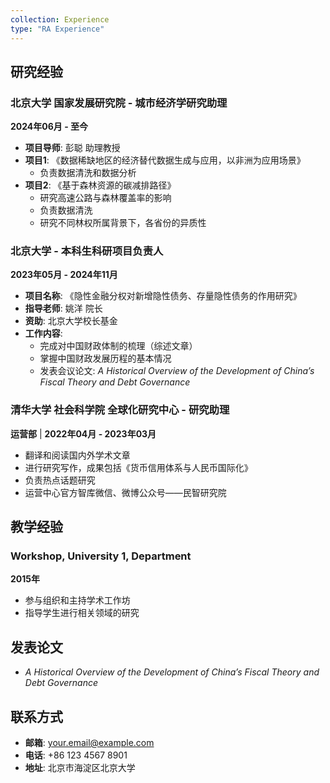 ```yaml
---
collection: Experience
type: "RA Experience"
---
```


## 研究经验

### 北京大学 国家发展研究院 - 城市经济学研究助理
**2024年06月 - 至今**

- **项目导师**: 彭聪 助理教授
- **项目1**: 《数据稀缺地区的经济替代数据生成与应用，以非洲为应用场景》
  - 负责数据清洗和数据分析
- **项目2**: 《基于森林资源的碳减排路径》
  - 研究高速公路与森林覆盖率的影响
  - 负责数据清洗
  - 研究不同林权所属背景下，各省份的异质性

### 北京大学 - 本科生科研项目负责人
**2023年05月 - 2024年11月**

- **项目名称**: 《隐性金融分权对新增隐性债务、存量隐性债务的作用研究》
- **指导老师**: 姚洋 院长
- **资助**: 北京大学校长基金
- **工作内容**:
  - 完成对中国财政体制的梳理（综述文章）
  - 掌握中国财政发展历程的基本情况
  - 发表会议论文: *A Historical Overview of the Development of China’s Fiscal Theory and Debt Governance*

### 清华大学 社会科学院 全球化研究中心 - 研究助理
**运营部** | **2022年04月 - 2023年03月**

- 翻译和阅读国内外学术文章
- 进行研究写作，成果包括《货币信用体系与人民币国际化》
- 负责热点话题研究
- 运营中心官方智库微信、微博公众号——民智研究院

## 教学经验

### Workshop, University 1, Department
**2015年**

- 参与组织和主持学术工作坊
- 指导学生进行相关领域的研究

## 发表论文

- *A Historical Overview of the Development of China’s Fiscal Theory and Debt Governance*

## 联系方式

- **邮箱**: your.email@example.com
- **电话**: +86 123 4567 8901
- **地址**: 北京市海淀区北京大学
